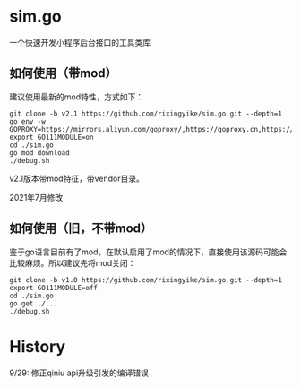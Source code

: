 # sim.go
一个快速开发小程序后台接口的工具类库

## 如何使用（带mod）

建议使用最新的mod特性，方式如下：

```
git clone -b v2.1 https://github.com/rixingyike/sim.go.git --depth=1
go env -w GOPROXY=https://mirrors.aliyun.com/goproxy/,https://goproxy.cn,https://gocenter.io,https://goproxy.io,direct
export GO111MODULE=on
cd ./sim.go
go mod download
./debug.sh
```

v2.1版本带mod特征，带vendor目录。

2021年7月修改

## 如何使用（旧，不带mod）

鉴于go语言目前有了mod，在默认启用了mod的情况下，直接使用该源码可能会比较麻烦。所以建议先将mod关闭：

```
git clone -b v1.0 https://github.com/rixingyike/sim.go.git --depth=1
export GO111MODULE=off
cd ./sim.go
go get ./...
./debug.sh
```

# History
9/29: 修正qiniu api升级引发的编译错误

